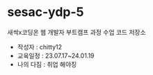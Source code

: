 # sesac-ydp-5
새싹x코딩온 웹 개발자 부트캠프 과정 수업 코드 저장소

- 작성자 : chitty12
- 교육일정 : 23.07.17~24.01.19
- 나의 다짐 : 취업 해야징
